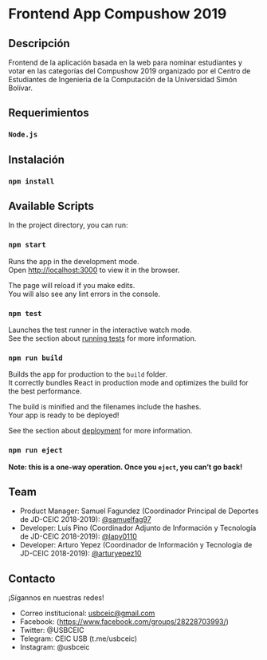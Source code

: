 # Frontend App Compushow 2019

## Descripción

Frontend de la aplicación basada en la web para nominar estudiantes y votar en las categorías del Compushow 2019 organizado por el Centro de Estudiantes de Ingenieria de la Computación de la Universidad Simón Bolívar.

## Requerimientos

### `Node.js`

## Instalación

### `npm install`

## Available Scripts

In the project directory, you can run:

### `npm start`

Runs the app in the development mode.<br>
Open [http://localhost:3000](http://localhost:3000) to view it in the browser.

The page will reload if you make edits.<br>
You will also see any lint errors in the console.

### `npm test`

Launches the test runner in the interactive watch mode.<br>
See the section about [running tests](https://facebook.github.io/create-react-app/docs/running-tests) for more information.

### `npm run build`

Builds the app for production to the `build` folder.<br>
It correctly bundles React in production mode and optimizes the build for the best performance.

The build is minified and the filenames include the hashes.<br>
Your app is ready to be deployed!

See the section about [deployment](https://facebook.github.io/create-react-app/docs/deployment) for more information.

### `npm run eject`

**Note: this is a one-way operation. Once you `eject`, you can’t go back!**

## Team

* Product Manager: Samuel Fagundez (Coordinador Principal de Deportes de JD-CEIC 2018-2019): [@samuelfag97](https://github.com/samuelfag97)
* Developer: Luis Pino (Coordinador Adjunto de Información y Tecnología de JD-CEIC 2018-2019): [@lapy0110](https://github.com/lapy0110)
* Developer: Arturo Yepez (Coordinador de Información y Tecnología de JD-CEIC 2018-2019): [@arturyepez10](https://github.com/arturyepez10)

## Contacto

¡Sígannos en nuestras redes!

- Correo institucional: usbceic@gmail.com
- Facebook: (https://www.facebook.com/groups/28228703993/)
- Twitter: @USBCEIC
- Telegram: CEIC USB (t.me/usbceic)
- Instagram: @usbceic
